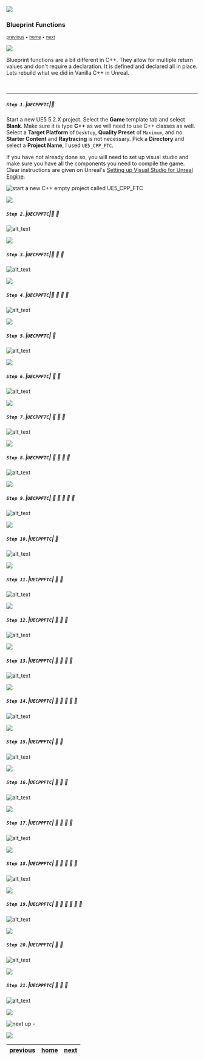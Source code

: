 ![](../images/line3.png)

### Blueprint Functions

<sub>[previous](../vanilla-functions/README.md#user-content-vanilla-cpp-functions) • [home](../README.md#user-content-ue5-cpp-functions--templates--classes) • [next](../)</sub>

![](../images/line3.png)

Blueprint functions are a bit different in C++.  They allow for multiple return values and don't require a declaration.  It is defined and declared all in place.  Lets rebuild what we did in Vanilla C++ in Unreal.

<br>

---

##### `Step 1.`\|`UECPPFTC`|:small_blue_diamond:

Start a new UE5 5.2.X project.  Select the **Game** template tab and select **Blank**.  Make sure it is type **C++** as we will need to use C++ classes as well.  Select a **Target Platform** of `Desktop`, **Quality Preset** of `Maximum`, and no **Starter Content** and **Raytracing** is not necessary. Pick a **Directory** and select a **Project Name**, I used `UE5_CPP_FTC`.

If you have not already done so, you will need to set up visual studio and make sure you have all the components you need to compile the game.  Clear instructions are given on Unreal's [Setting up Visual Studio for Unreal Engine](https://docs.unrealengine.com/4.26/en-US/ProductionPipelines/DevelopmentSetup/VisualStudioSetup/).

![start a new C++ empty project called UE5_CPP_FTC](images/UE5CPPFTCProject.png)

![](../images/line2.png)

##### `Step 2.`\|`UECPPFTC`|:small_blue_diamond: :small_blue_diamond: 

![alt_text](images/NewLevel.png)

![](../images/line2.png)

##### `Step 3.`\|`UECPPFTC`|:small_blue_diamond: :small_blue_diamond: :small_blue_diamond:

![alt_text](images/saveLevel.png)

![](../images/line2.png)

##### `Step 4.`\|`UECPPFTC`|:small_blue_diamond: :small_blue_diamond: :small_blue_diamond: :small_blue_diamond:

![alt_text](images/bp_healthCounter.png)

![](../images/line2.png)

##### `Step 5.`\|`UECPPFTC`| :small_orange_diamond:

![alt_text](images/healthTextComponent.png)

![](../images/line2.png)

##### `Step 6.`\|`UECPPFTC`| :small_orange_diamond: :small_blue_diamond:

![alt_text](images/doDamageParamsReturn.png)

![](../images/line2.png)

##### `Step 7.`\|`UECPPFTC`| :small_orange_diamond: :small_blue_diamond: :small_blue_diamond:

![alt_text](images/defineFunction.png)

![](../images/line2.png)

##### `Step 8.`\|`UECPPFTC`| :small_orange_diamond: :small_blue_diamond: :small_blue_diamond: :small_blue_diamond:

![alt_text](images/delayDoDamage.png)

![](../images/line2.png)

##### `Step 9.`\|`UECPPFTC`| :small_orange_diamond: :small_blue_diamond: :small_blue_diamond: :small_blue_diamond: :small_blue_diamond:

![alt_text](images/playerHealthVar.png)

![](../images/line2.png)

##### `Step 10.`\|`UECPPFTC`| :large_blue_diamond:

![alt_text](images/doDamageToText.png)

![](../images/line2.png)

##### `Step 11.`\|`UECPPFTC`| :large_blue_diamond: :small_blue_diamond: 

![alt_text](images/setText.png)

![](../images/line2.png)

##### `Step 12.`\|`UECPPFTC`| :large_blue_diamond: :small_blue_diamond: :small_blue_diamond: 

![alt_text](images/dragBPHealthCounterIntoLevel.png)

![](../images/line2.png)

##### `Step 13.`\|`UECPPFTC`| :large_blue_diamond: :small_blue_diamond: :small_blue_diamond:  :small_blue_diamond: 

![alt_text](images/defaultPlayerStart.png)

![](../images/line2.png)

##### `Step 14.`\|`UECPPFTC`| :large_blue_diamond: :small_blue_diamond: :small_blue_diamond: :small_blue_diamond:  :small_blue_diamond: 

![alt_text](images/.png)

![](../images/line2.png)

##### `Step 15.`\|`UECPPFTC`| :large_blue_diamond: :small_orange_diamond: 

![alt_text](images/.png)

![](../images/line2.png)

##### `Step 16.`\|`UECPPFTC`| :large_blue_diamond: :small_orange_diamond:   :small_blue_diamond: 

![alt_text](images/.png)

![](../images/line2.png)

##### `Step 17.`\|`UECPPFTC`| :large_blue_diamond: :small_orange_diamond: :small_blue_diamond: :small_blue_diamond:

![alt_text](images/.png)

![](../images/line2.png)

##### `Step 18.`\|`UECPPFTC`| :large_blue_diamond: :small_orange_diamond: :small_blue_diamond: :small_blue_diamond: :small_blue_diamond:

![alt_text](images/.png)

![](../images/line2.png)

##### `Step 19.`\|`UECPPFTC`| :large_blue_diamond: :small_orange_diamond: :small_blue_diamond: :small_blue_diamond: :small_blue_diamond: :small_blue_diamond:

![alt_text](images/.png)

![](../images/line2.png)

##### `Step 20.`\|`UECPPFTC`| :large_blue_diamond: :large_blue_diamond:

![alt_text](images/.png)

![](../images/line2.png)

##### `Step 21.`\|`UECPPFTC`| :large_blue_diamond: :large_blue_diamond: :small_blue_diamond:

![alt_text](images/.png)

![](../images/line.png)

<!-- <img src="https://via.placeholder.com/1000x100/45D7CA/000000/?text=Next Up - ADD NEXT PAGE"> -->

![next up - ](images/banner.png)

![](../images/line.png)

| [previous](../vanilla-functions/README.md#user-content-vanilla-cpp-functions)| [home](../README.md#user-content-ue5-cpp-functions--templates--classes) | [next](../)|
|---|---|---|
